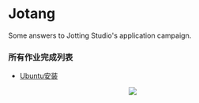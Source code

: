 # Jotang
Some answers to Jotting Studio's application campaign.

### 所有作业完成列表

* [Ubuntu安装]()

<p align="center">
  <img src="https://i.ibb.co/ggyzNfG/ubuntu-logo14.png">
</p>
